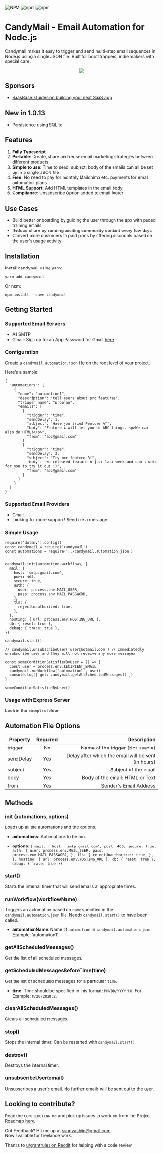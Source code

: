![NPM](https://img.shields.io/npm/l/candymail)
![npm](https://img.shields.io/npm/v/candymail)
![npm](https://img.shields.io/npm/dm/candymail)

# CandyMail - Email Automation for Node.js
Candymail makes it easy to trigger and send multi-step email sequences in Node.js using a single JSON file. Built for bootstrappers, indie makers with special care.

<p align="center">
  <img src="https://github.com/bdcorps/candymail/blob/main/web.png?raw=true" />
</p>

## Sponsors
- [SaasBase: Guides on building your next SaaS app](!https://saasbase.dev)

## New in 1.0.13
- Persistence using SQLite

## Features
1. **Fully Typescript**
2. **Portable**: Create, share and reuse email marketing strategies between different products
3. **Simple to use**: Time to send, subject, body of the emails can all be set up in a single JSON file
4. **Free**: No need to pay for monthly Mailchimp etc. payments for email automation plans
5. **HTML Support**: Add HTML templates in the email body
6. **Compliance**: Unsubscribe Option added to email footer

## Use Cases
- Build better onboarding by guiding the user through the app with paced training emails
- Reduce churn by sending exciting community content every few days
- Convert more customers to paid plans by offering discounts based on the user's usage activity

## Installation
Install candymail using yarn:
```
yarn add candymail
```
Or npm:
```
npm install --save candymail
```
## Getting Started
### Supported Email Servers
- All SMTP 
- Gmail: Sign up for an App Password for Gmail [here](https://myaccount.google.com/security)

### Configuration
Create a `candymail.automation.json` file on the root level of your project.

Here's a sample:
```
{
  "automations": [
    {
      "name": "automation1",
      "description": "tell users about pro features",
      "trigger_name": "proplan",
      "emails": [
        {
          "trigger": "time",
          "sendDelay": 1,
          "subject": "Have you tried Feature A?",
          "body": "Feature A will let you do ABC things. <p>We can also do HTML!</p>",
          "from": "abc@gmail.com"
        },
        {
          "trigger": "time",
          "sendDelay": 3,
          "subject": "Try our feature B!",
          "body": "We released feature B just last week and can't wait for you to try it out :)",
          "from": "abc@gmail.com"
        }
      ]
    }
  ]
}
```

### Supported Email Providers
- Gmail
- Looking for more support? Send me a message.

### Simple Usage
```
require('dotenv').config()
const candymail = require('candymail')
const automations = require('../candymail.automation.json')


candymail.init(automation.workflows, {
  mail: {
    host: 'smtp.gmail.com',
    port: 465,
    secure: true,
    auth: {
      user: process.env.MAIL_USER,
      pass: process.env.MAIL_PASSWORD,
    },
    tls: {
      rejectUnauthorized: true,
    },
  },
  hosting: { url: process.env.HOSTING_URL },
  db: { reset: true },
  debug: { trace: true },
})

candymail.start()

// candymail.unsubscribeUser('user@hotmail.com') // Immediatedly unsubscribe user and they will not receive any more messages

const someConditionSatisfiedByUser = () => {
  const user = process.env.RECIPIENT_EMAIL
  candymail.runWorkflow('automation1', user)
  console.log({ get: candymail.getAllScheduledMessages() })
}

someConditionSatisfiedByUser()

```

### Usage with Express Server
Look in the `examples` folder

## Automation File Options
| Property        | Required           | Description  |
| ------------- |:-------------:| -----:|
| trigger     | No | Name of the trigger (Not usable) |
| sendDelay      | Yes | Delay after which the email will be sent (in hours) |
| subject | Yes  | Subject of the email |
| body | Yes | Body of the email: HTML or Text |
| from | Yes | Sender's Email Address |

## Methods
### init (automations, options)
Loads up all the automations and the options.
- **automations**: Automations to be run.

- **options**: `{
   mail: {
    host: 'smtp.gmail.com',
    port: 465,
    secure: true,
    auth: {
      user: process.env.MAIL_USER,
      pass: process.env.MAIL_PASSWORD,
    },
    tls: {
      rejectUnauthorized: true,
    },
  },
  hosting: { url: process.env.HOSTING_URL },
  db: { reset: true },
  debug: { trace: true }}`

### start()
Starts the internal timer that will send emails at appropriate times.

### runWorkflow(workflowName)
Triggers an automation based on `name` specified in the `candymail.automation.json` file. Needs `candymail.start()` to have been called.
- **automationName**: Name of `automation` in `candymail.automation.json`. Example: 'automation1'.

### getAllScheduledMessages()
Get the list of all scheduled messages.

### getScheduledMessagesBeforeTime(time)
Get the list of scheduled messages for a particular `time`.
- **time**: Time should be specified in this format: `MM/DD/YYYY:HH`. For Example: `8/20/2020:2`.

### clearAllScheduledMessages()
Clears all scheduled messages.

### stop()
Stops the internal timer. Can be restarted with `candymail.start()`

### destroy()
Destroys the internal timer.

### unsubscribeUser(email)
Unsubscribes a user's email. No further emails will be sent out to the user. 

## Looking to contribute?
Read the `CONTRIBUTING.md` and pick up issues to work on from the Project Roadmap [here](https://github.com/bdcorps/candymail/wiki/Project-Roadmap).

Got Feedback? Hit me up at <a href="mailto:sunnyashiin@gmail.com">sunnyashiin@gmail.com</a> \
Now available for freelance work.

Thanks to [u/grantrules on Reddit](https://www.reddit.com/user/grantrules/) for helping with a code review
